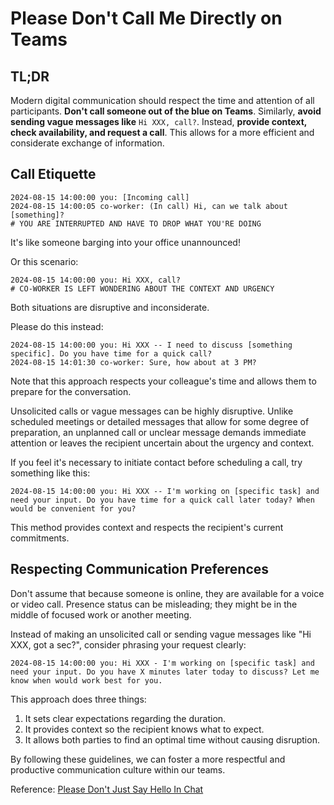 # Please Don't Call Me Directly on Teams

## TL;DR

Modern digital communication should respect the time and attention of all participants. **Don't call someone out of the blue on Teams**. Similarly, **avoid sending vague messages like** `Hi XXX, call?`. Instead, **provide context, check availability, and request a call**. This allows for a more efficient and considerate exchange of information.

## Call Etiquette

```text
2024-08-15 14:00:00 you: [Incoming call]
2024-08-15 14:00:05 co-worker: (In call) Hi, can we talk about [something]?
# YOU ARE INTERRUPTED AND HAVE TO DROP WHAT YOU'RE DOING
```

It's like someone barging into your office unannounced!

Or this scenario:

```text
2024-08-15 14:00:00 you: Hi XXX, call?
# CO-WORKER IS LEFT WONDERING ABOUT THE CONTEXT AND URGENCY
```

Both situations are disruptive and inconsiderate.

Please do this instead:

```text
2024-08-15 14:00:00 you: Hi XXX -- I need to discuss [something specific]. Do you have time for a quick call?
2024-08-15 14:01:30 co-worker: Sure, how about at 3 PM?
```

Note that this approach respects your colleague's time and allows them to prepare for the conversation.

Unsolicited calls or vague messages can be highly disruptive. Unlike scheduled meetings or detailed messages that allow for some degree of preparation, an unplanned call or unclear message demands immediate attention or leaves the recipient uncertain about the urgency and context.

If you feel it's necessary to initiate contact before scheduling a call, try something like this:

```text
2024-08-15 14:00:00 you: Hi XXX -- I'm working on [specific task] and need your input. Do you have time for a quick call later today? When would be convenient for you?
```

This method provides context and respects the recipient's current commitments.

## Respecting Communication Preferences

Don't assume that because someone is online, they are available for a voice or video call. Presence status can be misleading; they might be in the middle of focused work or another meeting.

Instead of making an unsolicited call or sending vague messages like "Hi XXX, got a sec?", consider phrasing your request clearly:

```text
2024-08-15 14:00:00 you: Hi XXX - I'm working on [specific task] and need your input. Do you have X minutes later today to discuss? Let me know when would work best for you.
```

This approach does three things:

1. It sets clear expectations regarding the duration.
2. It provides context so the recipient knows what to expect.
3. It allows both parties to find an optimal time without causing disruption.

By following these guidelines, we can foster a more respectful and productive communication culture within our teams.

Reference: [Please Don't Just Say Hello In Chat](https://aka.ms/nohello)
